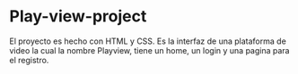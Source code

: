 # Play-view-project
El proyecto es hecho con HTML y CSS. Es la interfaz de una plataforma de video la cual la nombre Playview, tiene un home, un login y una pagina para el registro.
